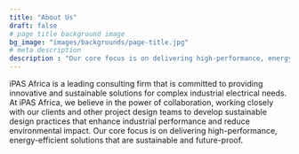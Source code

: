 ```yaml
---
title: "About Us"
draft: false
# page title background image
bg_image: "images/backgrounds/page-title.jpg"
# meta description
description : "Our core focus is on delivering high-performance, energy-efficient solutions that are sustainable and future-proof. As a trusted partner in the industry, we are dedicated to improving your business by offering expert consultation and design services that are not only efficient and effective but also environmentally friendly."
---
```

iPAS Africa is a leading consulting firm that is committed to providing innovative and sustainable solutions for complex industrial electrical needs. At iPAS Africa, we believe in the power of collaboration, working closely with our clients and other project design teams to develop sustainable design practices that enhance industrial performance and reduce environmental impact. Our core focus is on delivering high-performance, energy-efficient solutions that are sustainable and future-proof.
